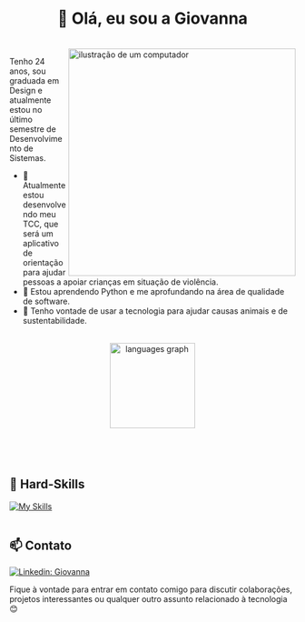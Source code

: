 <h1 align="center">👋 Olá, eu sou a Giovanna </h1>

<br>

<img src="https://i.ibb.co/Hx1krkt/521a5ee5-57de-485f-a40f-1b7933d4ec73-Photoroom-removebg-preview.png" alt="ilustração de um computador" min-width="400px" max-width="400px" width="400px" align="right">

<p align="left"> 
  Tenho 24 anos, sou graduada em Design e atualmente estou no último semestre de Desenvolvimento de Sistemas.
</p>

- 🔭 Atualmente estou desenvolvendo meu TCC, que será um aplicativo de orientação para ajudar pessoas a apoiar crianças em situação de violência.
- 🌱 Estou aprendendo Python e me aprofundando na área de qualidade de software.
- 💬 Tenho vontade de usar a tecnologia para ajudar causas animais e de sustentabilidade.

<br>

<div align="center">
  <img src="https://github-readme-stats.vercel.app/api/top-langs?username=gio-aguiar&locale=en&hide_title=false&layout=compact&card_width=320&langs_count=5&theme=dracula&hide_border=false&order=2" height="150" alt="languages graph"  />
</div>

###

<br><br>

## 🚀 Hard-Skills
[![My Skills](https://skillicons.dev/icons?i=java,javascript,html,css,mysql,cypress)](https://skillicons.dev)<br><br>

## 📫 Contato

[![Linkedin: Giovanna](https://img.shields.io/badge/-LINKEDIN-blue?style=flat-square&logo=Linkedin&logoColor=white&link=https://www.linkedin.com/in/torresaguiar/)](https://www.linkedin.com/in/torresaguiar/)

Fique à vontade para entrar em contato comigo para discutir colaborações, projetos interessantes ou qualquer outro assunto relacionado à tecnologia 😊 <br><br>
